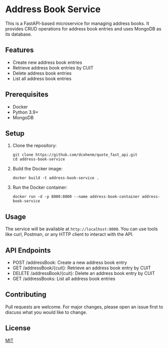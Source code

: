 # Address Book Service

This is a FastAPI-based microservice for managing address books. It provides CRUD operations for address book entries and uses MongoDB as its database.

## Features

- Create new address book entries
- Retrieve address book entries by CUIT
- Delete address book entries
- List all address book entries

## Prerequisites

- Docker
- Python 3.9+
- MongoDB

## Setup

1. Clone the repository:
   ```
   git clone https://github.com/dcohenm/quote_fast_api.git
   cd address-book-service
   ```

2. Build the Docker image:
   ```
   docker build -t address-book-service .
   ```

3. Run the Docker container:
   ```
   docker run -d -p 8000:8000 --name address-book-container address-book-service
   ```

## Usage

The service will be available at `http://localhost:8000`. You can use tools like curl, Postman, or any HTTP client to interact with the API.

## API Endpoints

- POST /addressBook: Create a new address book entry
- GET /addressBook/{cuit}: Retrieve an address book entry by CUIT
- DELETE /addressBook/{cuit}: Delete an address book entry by CUIT
- GET /addressBooks: List all address book entries

## Contributing

Pull requests are welcome. For major changes, please open an issue first to discuss what you would like to change.

## License

[MIT](https://choosealicense.com/licenses/mit/)
